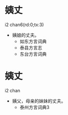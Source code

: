 # 姨丈
i2 chan6(rd:0;tx:3)
+ 姨娘的丈夫。
  * 如东方言词典
  * 泰县方言志
  * 东台方言词典

# 姨丈
i2 chan
+ 姨父，母亲的妹妹的丈夫。
  * 泰州方言词典3
